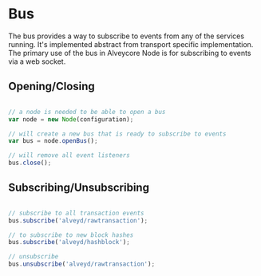 # Bus
The bus provides a way to subscribe to events from any of the services running. It's implemented abstract from transport specific implementation. The primary use of the bus in Alveycore Node is for subscribing to events via a web socket.

## Opening/Closing

```javascript

// a node is needed to be able to open a bus
var node = new Node(configuration);

// will create a new bus that is ready to subscribe to events
var bus = node.openBus();

// will remove all event listeners
bus.close();
```

## Subscribing/Unsubscribing

```javascript

// subscribe to all transaction events
bus.subscribe('alveyd/rawtransaction');

// to subscribe to new block hashes
bus.subscribe('alveyd/hashblock');

// unsubscribe
bus.unsubscribe('alveyd/rawtransaction');
```
